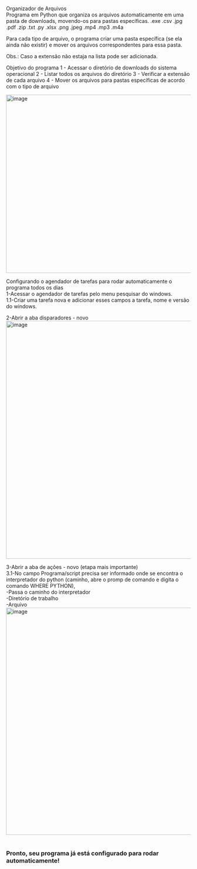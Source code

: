 Organizador de Arquivos <br>
Programa em Python que organiza os arquivos automaticamente
em uma pasta de downloads, movendo-os para pastas específicas.
.exe
.csv
.jpg
.pdf
.zip
.txt
.py
.xlsx
.png
.jpeg
.mp4
.mp3
.m4a

Para cada tipo de arquivo, o programa criar 
uma pasta específica (se ela ainda não existir) e mover os arquivos correspondentes para essa pasta.

Obs.: Caso a extensão não estaja na lista pode ser adicionada.

Objetivo do programa
1 - Acessar o diretório de downloads do sistema operacional
2 - Listar todos os arquivos do diretório
3 - Verificar a extensão de cada arquivo
4 - Mover os arquivos para pastas específicas de acordo com o tipo de arquivo<br>

<img width="685" height="485" alt="image" src="https://github.com/user-attachments/assets/df82231b-1433-4136-a76a-4fe819d72002" />

Configurando o agendador de tarefas para rodar automaticamente o programa todos os dias<br>
1-Acessar o agendador de tarefas pelo menu pesquisar do windows.<br>
1.1-Criar uma tarefa nova e adicionar esses campos a tarefa, nome e versão do windows.<br>

2-Abrir a aba disparadores - novo
<img width="790" height="647" alt="image" src="https://github.com/user-attachments/assets/ddb05289-b28e-428c-8dbc-24105b5439ab" />

3-Abrir a aba de ações - novo (etapa mais importante)<br>
3.1-No campo Programa/script precisa ser informado onde se encontra o interpretador do python (caminho, abre o promp de comando e digita o comando WHERE PYTHON),<br>
-Passa o caminho do interpretador<br>
-Diretório de trabalho<br>
-Arquivo<br>
<img width="795" height="618" alt="image" src="https://github.com/user-attachments/assets/f01c104a-75f3-4d6b-a1c9-fd64abc2aae7" /><br><br>
<h3>Pronto, seu programa já está configurado para rodar automaticamente!</h3>



